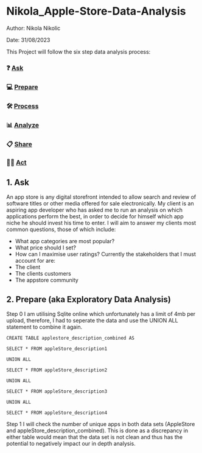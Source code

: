 # Nikola_Apple-Store-Data-Analysis


Author: Nikola Nikolic 

Date: 31/08/2023

This Project will follow the six step data analysis process: 
### ❓ [Ask](#1-ask)
### 💻 [Prepare](#2-prepare)
### 🛠 [Process](#3-process)
### 📊 [Analyze](#4-analyze)
### 📋 [Share](#5-share)
### 🧗‍♀️ [Act](#6-act)


## 1. Ask 
An app store is any digital storefront intended to allow search and review of software titles or other media offered for sale electronically. My client is an aspiring app developer who has asked me to run an analysis on which applications perform the best, in order to decide for himself which app niche he should invest his time to enter. I will aim to answer my clients most common questions, those of which include: 
 - What app categories are most popular?
 - What price should I set?
 - How can I maximise user ratings?
Currently the stakeholders that I must account for are:
 - The client
 - The clients customers
 - The appstore community

## 2. Prepare (aka Exploratory Data Analysis)
Step 0
I am utilising Sqlite online which unfortunately has a limit of 4mb per upload, therefore, I had to seperate the data and use the UNION ALL statement to combine it again. 
```
CREATE TABLE applestore_description_combined AS 

SELECT * FROM appleStore_description1 

UNION ALL 

SELECT * FROM appleStore_description2

UNION ALL

SELECT * FROM appleStore_description3

UNION ALL

SELECT * FROM appleStore_description4

```

Step 1
I will check the number of unique apps in both data sets (AppleStore and appleStore_description_combined). This is done as a discrepancy in either table would mean that the data set is not clean and thus has the potential to negatively impact our in depth analysis. 









